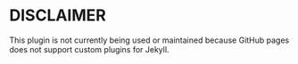 DISCLAIMER
==========

This plugin is not currently being used or maintained because GitHub pages does not support custom plugins for Jekyll.
